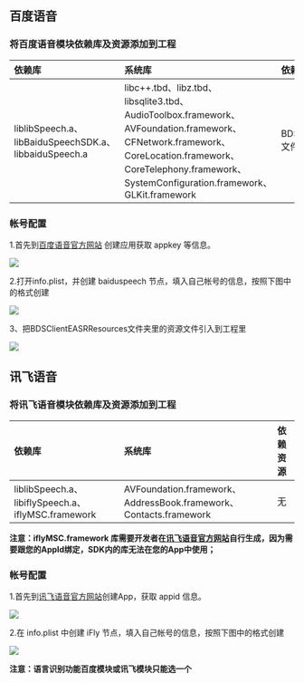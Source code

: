 ## 百度语音
### 将百度语音模块依赖库及资源添加到工程

|依赖库|系统库|依赖资源|
|:--|:--|:--|
|liblibSpeech.a、libBaiduSpeechSDK.a、libbaiduSpeech.a|libc++.tbd、libz.tbd、libsqlite3.tbd、AudioToolbox.framework、AVFoundation.framework、CFNetwork.framework、CoreLocation.framework、CoreTelephony.framework、SystemConfiguration.framework、GLKit.framework|BDSClientEASRResources文件夹里的资源文件|

### 帐号配置
1.首先到[百度语音官方网站](https://ai.baidu.com/tech/speech/asr) 创建应用获取 appkey 等信息。

![](https://img.cdn.aliyun.dcloud.net.cn/nativedocs/5SDKiOS/speech/52565.png)


2.打开info.plist，并创建 baiduspeech 节点，填入自己帐号的信息，按照下图中的格式创建

![](https://img.cdn.aliyun.dcloud.net.cn/nativedocs/5SDKiOS/speech/28765.png)

3、把BDSClientEASRResources文件夹里的资源文件引入到工程里

![](https://img.cdn.aliyun.dcloud.net.cn/nativedocs/5SDKiOS/speech/29526.png)


## 讯飞语音
### 将讯飞语音模块依赖库及资源添加到工程

|依赖库|系统库|依赖资源|
|:--|:--|:--|
|liblibSpeech.a、libiflySpeech.a、iflyMSC.framework|AVFoundation.framework、AddressBook.framework、Contacts.framework| 无|

**注意：iflyMSC.framework 库需要开发者在[讯飞语音官方网站](https://console.xfyun.cn/)自行生成，因为需要跟您的AppId绑定，SDK内的库无法在您的App中使用；**

### 帐号配置
1.首先到[讯飞语音官方网站](https://console.xfyun.cn/app/myapp)创建App，获取 appid 信息。

![](https://img-cdn-tc.dcloud.net.cnuploads/article/20200416/a36252c51d38d37446f96794025ddcbd.png)

2.在 info.plist 中创建 iFly 节点，填入自己帐号的信息，按照下图中的格式创建

![](https://img-cdn-tc.dcloud.net.cnuploads/article/20200409/98a2e2ae9cb110890e51c8bf769f87a7.png)

**注意：语言识别功能百度模块或讯飞模块只能选一个**
